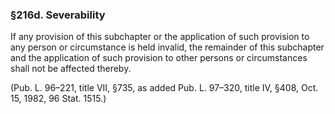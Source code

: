 ### §216d. Severability ###

If any provision of this subchapter or the application of such provision to any person or circumstance is held invalid, the remainder of this subchapter and the application of such provision to other persons or circumstances shall not be affected thereby.

(Pub. L. 96–221, title VII, §735, as added Pub. L. 97–320, title IV, §408, Oct. 15, 1982, 96 Stat. 1515.)